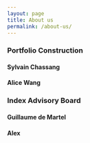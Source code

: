 ```yaml
---
layout: page
title: About us
permalink: /about-us/
---
```

### Portfolio Construction

#### Sylvain Chassang

#### Alice Wang


### Index Advisory Board

#### Guillaume de Martel

#### Alex

